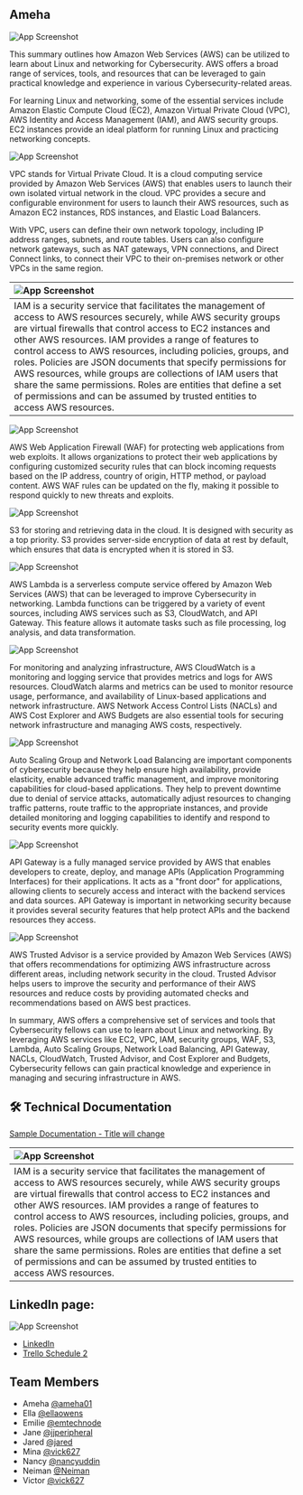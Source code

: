 ## Ameha

![App Screenshot](https://drive.google.com/uc?export=view&id=1sXp4E9eUk_JUM53ruJKMpyH0AR0QD1N4)


This summary outlines how Amazon Web Services (AWS) can be utilized to learn about Linux and networking for Cybersecurity. AWS offers a broad range of services, tools, and resources that can be leveraged to gain practical knowledge and experience in various Cybersecurity-related areas.

For learning Linux and networking, some of the essential services include Amazon Elastic Compute Cloud (EC2), Amazon Virtual Private Cloud (VPC), AWS Identity and Access Management (IAM), and AWS security groups. EC2 instances provide an ideal platform for running Linux and practicing networking concepts. 



![App Screenshot](https://drive.google.com/uc?export=view&id=1C3P2EYzXFcmV2eQekXBMyHMUbqsYm6Rr)


VPC stands for Virtual Private Cloud. It is a cloud computing service provided by Amazon Web Services (AWS) that enables users to launch their own isolated virtual network in the cloud. VPC provides a secure and configurable environment for users to launch their AWS resources, such as Amazon EC2 instances, RDS instances, and Elastic Load Balancers.

With VPC, users can define their own network topology, including IP address ranges, subnets, and route tables. Users can also configure network gateways, such as NAT gateways, VPN connections, and Direct Connect links, to connect their VPC to their on-premises network or other VPCs in the same region.


|  ![App Screenshot](https://drive.google.com/uc?export=view&id=1h1RLDEQhaWG5_zyeYRMItsvt-keiNbOb)                   |
| :-------------------------------- |
|  IAM is a security service that facilitates the management of access to AWS resources securely, while AWS security groups are virtual firewalls that control access to EC2 instances and other AWS resources. IAM provides a range of features to control access to AWS resources, including policies, groups, and roles. Policies are JSON documents that specify permissions for AWS resources, while groups are collections of IAM users that share the same permissions. Roles are entities that define a set of permissions and can be assumed by trusted entities to access AWS resources. |


![App Screenshot](https://drive.google.com/uc?export=view&id=1GS3j-8R-8XQdrrsjG9RUDG6u8wovxvhb)


AWS Web Application Firewall (WAF) for protecting web applications from web exploits. It allows organizations to protect their web applications by configuring customized security rules that can block incoming requests based on the IP address, country of origin, HTTP method, or payload content. AWS WAF rules can be updated on the fly, making it possible to respond quickly to new threats and exploits.
 

![App Screenshot](https://drive.google.com/uc?export=view&id=1fYOHVNHMYNcGju2deGuYcASnRssMgZVD)

S3 for storing and retrieving data in the cloud. It is designed with security as a top priority. S3 provides server-side encryption of data at rest by default, which ensures that data is encrypted when it is stored in S3. 


![App Screenshot](https://drive.google.com/uc?export=view&id=1MqHIWbyHOpWxsHFm7UJQkFggAQtVyJqS)

AWS Lambda is a serverless compute service offered by Amazon Web Services (AWS) that can be leveraged to improve Cybersecurity in networking. Lambda functions can be triggered by a variety of event sources, including AWS services such as S3, CloudWatch, and API Gateway. This feature allows it automate tasks such as file processing, log analysis, and data transformation.


![App Screenshot](https://drive.google.com/uc?export=view&id=1R7nODj--Knk5pgZAGoK7nDBcojj9OBNm)

For monitoring and analyzing infrastructure, AWS CloudWatch is a monitoring and logging service that provides metrics and logs for AWS resources. CloudWatch alarms and metrics can be used to monitor resource usage, performance, and availability of Linux-based applications and network infrastructure. AWS Network Access Control Lists (NACLs) and AWS Cost Explorer and AWS Budgets are also essential tools for securing network infrastructure and managing AWS costs, respectively.

![App Screenshot](https://drive.google.com/uc?export=view&id=1ipiqZGNyAAfoWPoqrYHngUBFZSLQ0VUZ)

Auto Scaling Group and Network Load Balancing are important components of cybersecurity because they help ensure high availability, provide elasticity, enable advanced traffic management, and improve monitoring capabilities for cloud-based applications. They help to prevent downtime due to denial of service attacks, automatically adjust resources to changing traffic patterns, route traffic to the appropriate instances, and provide detailed monitoring and logging capabilities to identify and respond to security events more quickly. 

![App Screenshot](https://drive.google.com/uc?export=view&id=19iIwXeBX2l52tRk82dwdOS1T9N9tjp6A)

API Gateway is a fully managed service provided by AWS that enables developers to create, deploy, and manage APIs (Application Programming Interfaces) for their applications. It acts as a "front door" for applications, allowing clients to securely access and interact with the backend services and data sources. API Gateway is important in networking security because it provides several security features that help protect APIs and the backend resources they access. 

![App Screenshot](https://drive.google.com/uc?export=view&id=1a_pL2obwm3GG2SUewhXorJ4RjcTJs5nI)

AWS Trusted Advisor is a service provided by Amazon Web Services (AWS) that offers recommendations for optimizing AWS infrastructure across different areas, including network security in the cloud. Trusted Advisor helps users to improve the security and performance of their AWS resources and reduce costs by providing automated checks and recommendations based on AWS best practices.

In summary, AWS offers a comprehensive set of services and tools that Cybersecurity fellows can use to learn about Linux and networking. By leveraging AWS services like EC2, VPC, IAM, security groups, WAF, S3, Lambda, Auto Scaling Groups, Network Load Balancing, API Gateway, NACLs, CloudWatch, Trusted Advisor, and Cost Explorer and Budgets, Cybersecurity fellows can gain practical knowledge and experience in managing and securing infrastructure in AWS.

## 🛠 Technical Documentation
[Sample Documentation - Title will change](https://docs.google.com/document/d/1fCUtz3f2Hs_mVT0ssHRiIhxTLyKvkzgHi3-k49irTHY/edit?usp=share_link)

|  ![App Screenshot](https://drive.google.com/uc?export=view&id=1h1RLDEQhaWG5_zyeYRMItsvt-keiNbOb)                   |
| :-------------------------------- |
|  IAM is a security service that facilitates the management of access to AWS resources securely, while AWS security groups are virtual firewalls that control access to EC2 instances and other AWS resources. IAM provides a range of features to control access to AWS resources, including policies, groups, and roles. Policies are JSON documents that specify permissions for AWS resources, while groups are collections of IAM users that share the same permissions. Roles are entities that define a set of permissions and can be assumed by trusted entities to access AWS resources. |

## LinkedIn page:

![App Screenshot](https://www.linkedin.com/in/emdionisio/)


- [LinkedIn](https://www.linkedin.com/in/emdionisio/)
- [Trello Schedule 2](https://drive.google.com/uc?export=view&id=1Lm-9uHRS3nqcfibdQggffWCqp3utVoRr)

## Team Members
- Ameha [@ameha01](https://github.com/orgs/cybertrainingrange/people/ameha01)
- Ella [@ellaowens](https://github.com/ellaowens)
- Emilie [@emtechnode](https://github.com/emtechnode)
- Jane [@jjperipheral](https://github.com/jjperipheral)
- Jared [@jared](https://www.github.com/)
- Mina [@vick627](https://github.com/orgs/cybertrainingrange/people/vick627)
- Nancy [@nancyuddin](https://github.com/nancyuddin)
- Neiman [@Neiman](https://github.com/orgs/cybertrainingrange/people/bull-in-the-heather)
- Victor [@vick627](https://github.com/orgs/cybertrainingrange/people/vick627)
